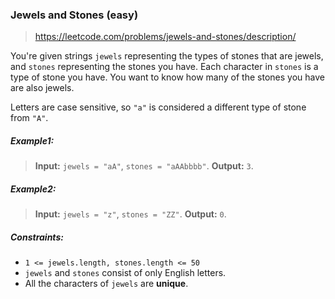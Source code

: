 ### Jewels and Stones (easy)

> https://leetcode.com/problems/jewels-and-stones/description/

You're given strings `jewels` representing the types of stones that are jewels, and `stones` representing the stones you have. Each character in `stones` is a type of stone you have. You want to know how many of the stones you have are also jewels.

Letters are case sensitive, so `"a"` is considered a different type of stone from `"A"`.

##### Example1:

> **Input:** `jewels = "aA"`, `stones = "aAAbbbb"`.
> **Output:** `3`.

##### Example2:

> **Input:** `jewels = "z"`, `stones = "ZZ"`.
> **Output:** `0`.

##### Constraints:

- `1 <= jewels.length, stones.length <= 50`
- `jewels` and `stones` consist of only English letters.
- All the characters of `jewels` are **unique**.
